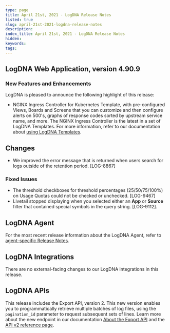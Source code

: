 ```yaml
---
type: page
title: April 21st, 2021 - LogDNA Release Notes
listed: true
slug: april-21st-2021-logdna-release-notes
description: 
index_title: April 21st, 2021 - LogDNA Release Notes
hidden: 
keywords: 
tags: 
---
```





## LogDNA Web Application, version 4.90.9

### New Features and Enhancements
LogDNA is pleased to announce the following highlight of this release:
* NGINX Ingress Controller for Kubernetes Template, with pre-configured Views, Boards and Screens that you can customize and then configure alerts on 500's, graphs of response codes sorted by upstream service name, and more. The NGINX Ingress Controller is the latest in a set of LogDNA Templates. For more information, refer to our documentation about [using LogDNA Templates](https://docs.logdna.com/docs/using-templates).

## Changes
* We improved the error message that is returned when users search for logs outside of the retention period. [LOG-8867]

### Fixed Issues
* The threshold checkboxes for threshold percentages (25/50/75/100%) on Usage Quotas could not be checked or unchecked. [LOG-9467]
* Livetail stopped displaying when you selected either an **App** or **Source** filter that contained special symbols in the query string. [LOG-9112].


## LogDNA Agent

For the most recent release information about the LogDNA Agent, refer to [agent-specific Release Notes](https://docs.logdna.com/changelog).

## LogDNA Integrations

There are no external-facing changes to our LogDNA integrations in this release.

## LogDNA APIs

This release includes the Export API, version 2.  This new version enables you to programmatically retrieve multiple batches of log files, using the `pagination_id` parameter to request subsequent sets of lines. Learn more about the new endpoint in our documentation [About the Export API](https://docs.logdna.com/reference?showHidden=44b66#about-the-export-api) and the [API v2 reference page](https://docs.logdna.com/reference?showHidden=44b66#export-v2).

